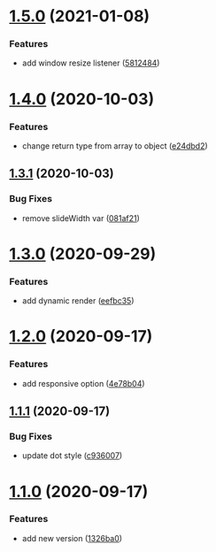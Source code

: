 # [1.5.0](https://github.com/gaoljie/use-slider/compare/v1.4.0...v1.5.0) (2021-01-08)


### Features

* add window resize listener ([5812484](https://github.com/gaoljie/use-slider/commit/5812484b49778085155665d6382f65608193d9a0))

# [1.4.0](https://github.com/gaoljie/use-slider/compare/v1.3.1...v1.4.0) (2020-10-03)


### Features

* change return type from array to object ([e24dbd2](https://github.com/gaoljie/use-slider/commit/e24dbd20dec40898297c14ae46d1abb7d037ae2a))

## [1.3.1](https://github.com/gaoljie/use-slider/compare/v1.3.0...v1.3.1) (2020-10-03)


### Bug Fixes

* remove slideWidth var ([081af21](https://github.com/gaoljie/use-slider/commit/081af219b133d54f49187ed4897361be57170a13))

# [1.3.0](https://github.com/gaoljie/use-slider/compare/v1.2.0...v1.3.0) (2020-09-29)


### Features

* add dynamic render ([eefbc35](https://github.com/gaoljie/use-slider/commit/eefbc35c4d9fc05e7f694f57676899b0131cecc7))

# [1.2.0](https://github.com/gaoljie/use-slider/compare/v1.1.1...v1.2.0) (2020-09-17)


### Features

* add responsive option ([4e78b04](https://github.com/gaoljie/use-slider/commit/4e78b047899a68c799a3f1b9568fb74bd991294d))

## [1.1.1](https://github.com/gaoljie/use-slider/compare/v1.1.0...v1.1.1) (2020-09-17)


### Bug Fixes

* update dot style ([c936007](https://github.com/gaoljie/use-slider/commit/c9360072a07a7a7b77a2b7f1622544aa6a9817fd))

# [1.1.0](https://github.com/gaoljie/use-slider/compare/v1.0.0...v1.1.0) (2020-09-17)


### Features

* add new version ([1326ba0](https://github.com/gaoljie/use-slider/commit/1326ba0d3852988599639656554b1e8a56ca4897))
